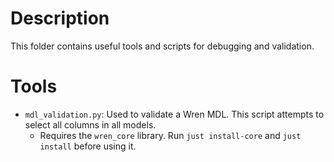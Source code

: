 # Description

This folder contains useful tools and scripts for debugging and validation.

# Tools
- `mdl_validation.py`: Used to validate a Wren MDL. This script attempts to select all columns in all models.
  - Requires the `wren_core` library. Run `just install-core` and `just install` before using it.
